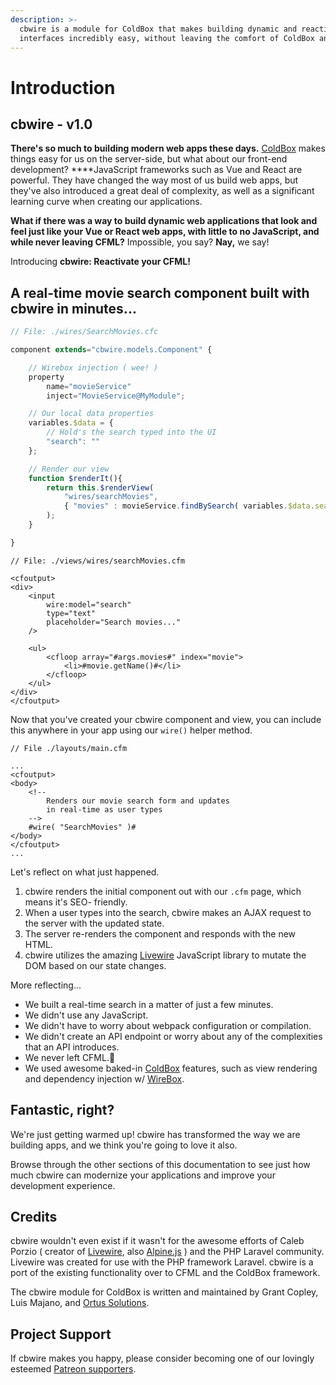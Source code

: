 ```yaml
---
description: >-
  cbwire is a module for ColdBox that makes building dynamic and reactive
  interfaces incredibly easy, without leaving the comfort of ColdBox and CFML.
---
```


# Introduction

## cbwire - v1.0

**There's so much to building modern web apps these days.** [ColdBox](https://coldbox.ortusbooks.com/) makes things easy for us on the server-side, but what about our front-end development? ****JavaScript frameworks such as Vue and React are powerful. They have changed the way most of us build web apps, but they've also introduced a great deal of complexity, as well as a significant learning curve when creating our applications.

**What if there was a way to build dynamic web applications that look and feel just like your Vue or React web apps, with little to no JavaScript, and while never leaving CFML?** Impossible, you say? **Nay,** we say!

Introducing **cbwire: Reactivate your CFML!** 

## A real-time movie search component built with cbwire in minutes...

```javascript
// File: ./wires/SearchMovies.cfc

component extends="cbwire.models.Component" {

    // Wirebox injection ( wee! )
    property
        name="movieService"
        inject="MovieService@MyModule";

    // Our local data properties
    variables.$data = {
        // Hold's the search typed into the UI
        "search": ""
    };

    // Render our view
    function $renderIt(){
        return this.$renderView(
            "wires/searchMovies",
            { "movies" : movieService.findBySearch( variables.$data.search ) }
        );
    }

}

```

```markup
// File: ./views/wires/searchMovies.cfm

<cfoutput>
<div>
    <input 
        wire:model="search" 
        type="text" 
        placeholder="Search movies..."
    />

    <ul>
        <cfloop array="#args.movies#" index="movie">
            <li>#movie.getName()#</li>
        </cfloop>
    </ul>
</div>
</cfoutput>
```

Now that you've created your cbwire component and view, you can include this anywhere in your app using our `wire()` helper method.

```markup
// File ./layouts/main.cfm

...
<cfoutput>
<body>
    <!-- 
        Renders our movie search form and updates
        in real-time as user types
    -->
    #wire( "SearchMovies" )#
</body>
</cfoutput>
...
```

Let's reflect on what just happened.

1. cbwire renders the initial component out with our `.cfm` page, which means it's SEO- friendly.
2. When a user types into the search, cbwire makes an AJAX request to the server with the updated state.
3. The server re-renders the component and responds with the new HTML.
4. cbwire utilizes the amazing [Livewire](https://laravel-livewire.com/) JavaScript library to mutate the DOM based on our state changes.

More reflecting...

* We built a real-time search in a matter of just a few minutes.
* We didn't use any JavaScript.
* We didn't have to worry about webpack configuration or compilation. 
* We didn't create an API endpoint or worry about any of the complexities that an API introduces.
* We never left CFML.🥰 
* We used awesome baked-in [ColdBox](https://coldbox.org/) features, such as view rendering and dependency injection w/ [WireBox](https://wirebox.ortusbooks.com/).

## Fantastic, right?

We're just getting warmed up! cbwire has transformed the way we are building apps, and we think you're going to love it also. 

Browse through the other sections of this documentation to see just how much cbwire can modernize your applications and improve your development experience. 

## Credits

cbwire wouldn't even exist if it wasn't for the awesome efforts of Caleb Porzio \( creator of [Livewire](https://laravel-livewire.com/), also [Alpine.js](https://github.com/alpinejs/alpine) \) and the PHP Laravel community. Livewire was created for use with the PHP framework Laravel. cbwire is a port of the existing functionality over to CFML and the ColdBox framework.

The cbwire module for ColdBox is written and maintained by Grant Copley, Luis Majano, and [Ortus Solutions](https://www.ortussolutions.com/).

## Project Support

If cbwire makes you happy, please consider becoming one of our lovingly esteemed [Patreon supporters](https://www.patreon.com/ortussolutions).

